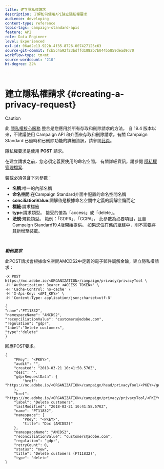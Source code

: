 ```yaml
---
title: 建立隱私權請求
description: 了解如何使用API建立隱私權要求
audience: developing
content-type: reference
topic-tags: campaign-standard-apis
feature: API
role: Data Engineer
level: Experienced
exl-id: 06ad2e13-922b-4f35-8726-007427125c63
source-git-commit: fcb5c4a92f23bdffd1082b7b044b5859dead9d70
workflow-type: tm+mt
source-wordcount: '210'
ht-degree: 22%

---
```


# 建立隱私權請求 {#creating-a-privacy-request}

>[!CAUTION]
>
>此 [隱私權核心服務](https://adobe.io/apis/cloudplatform/gdpr.html) 整合是您應用於所有存取和刪除請求的方法。 自 19.4 版本以來，不建議使用 Campaign API 和介面來存取和刪除請求。有關 Campaign Standard 已過時和已刪除功能的詳細資訊，請參閱[此頁](../../rn/using/deprecated-features.md)。

隱私權要求是使用 **POST** 請求。

在建立請求之前，您必須定義要使用的命名空間。 有關詳細資訊，請參閱 [隱私權管理檔案](https://helpx.adobe.com/tw/campaign/kb/acs-privacy.html#ManagingPrivacyRequests).

裝載必須包含下列參數：

* **名稱**:唯一的內部名稱
* **命名空間**:在Campaign Standard介面中配置的命名空間名稱
* **conciliationValue**:調解值是根據命名空間中定義的調解金鑰而定
* **標籤**:請求標籤
* **type**:請求類型。 接受的值為「access」或「delete」。
* **法規**:規範類型。 範例：「GDPR」、「CCPA」。 此參數為必要項目，且自Campaign Standard19.4版開始提供。 如果您位在舊的組建中，則不需要將其新增至裝載。

<br/>

***範例要求***

此POST請求會根據命名空間AMCDS2中定義的電子郵件調解金鑰，建立隱私權請求：

```
-X POST https://mc.adobe.io/<ORGANIZATION>/campaign/privacy/privacyTool \
-H 'Authorization: Bearer <ACCESS_TOKEN>' \
-H 'Cache-Control: no-cache' \
-H 'X-Api-Key: <API_KEY>' \
-H 'Content-Type: application/json;charset=utf-8'

{
"name":"PT11832",
"namespaceName": "AMCDS2",
"reconciliationValue": "customers@adobe.com",
"regulation": "gdpr",
"label":"Delete customers",
"type":"delete"
}
```

回應POST要求。

```
{
    "PKey": "<PKEY>",
    "audit": "",
    "created": "2018-03-21 10:41:58.570Z",
    "desc": "",
    "gdprRequestData": {
        "href": "https://mc.adobe.io/<ORGANIZATION>/campaign/head/privacyTool/<PKEY>/gdprRequestData/"
    },
    "href": "https://mc.adobe.io/<ORGANIZATION>/campaign/privacy/privacyTool/<PKEY>",
    "label": "Delete customers",
    "lastModified": "2018-03-21 10:41:58.570Z",
    "name": "PT11832",
    "namespace": {
        "PKey": "<PKEY>",
        "title": "Doc (AMCDS2)"
    },
    "namespaceName": "AMCDS2",
    "reconciliationValue": "customers@adobe.com",
    "regulation": "gdpr",
    "retryCount": 0,
    "status": "new",
    "title": "Delete customers (PT11832)",
    "type": "delete"
}
```
